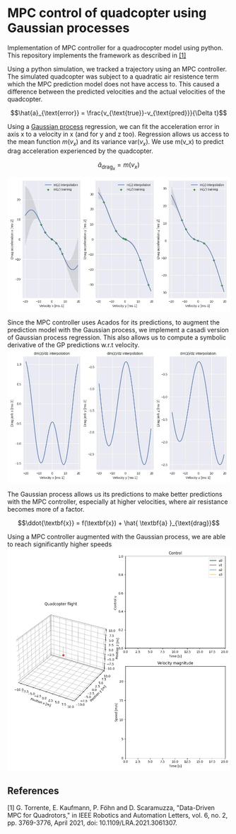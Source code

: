 # MPC control of quadcopter using Gaussian processes 
Implementation of MPC controller for a quadrocopter model using python. This repository implements the framework as described in [[1]](#1)

Using a python simulation, we tracked a trajectory using an MPC controller. The simulated quadcopter was subject to a quadratic air resistence term which the MPC prediction model does not have access to. This caused a difference between the predicted velocities and the actual velocities of the quadcopter. 

$$\hat{a}_{\text{error}} = \frac{v_{\text{true}}-v_{\text{pred}}}{\Delta t}$$


Using a [Gaussian process](https://github.com/smidmatej/Gaussian-process) regression, we can fit the acceleration error in axis x to a velocity in x (and for y and z too). Regression allows us access to the mean function $m(v_x)$ and its variance $\text{var}(v_x)$. We use m(v_x) to predict drag acceleration experienced by the quadcopter.


$$\hat{a}_{\text{drag}_x} = m(v_x)$$


![posterior_distribution_fit](docs/gpe_interpolation.jpg)


Since the MPC controller uses Acados for its predictions, to augment the prediction model with the Gaussian process, we implement a casadi version of Gaussian process regression. This also allows us to compute a symbolic derivative of the GP predictions w.r.t velocity. 
![posterior_distribution_fit](docs/gpe_jacobian.jpg)


The Gaussian process allows us its predictions to make better predictions with the MPC controller, especially at higher velocities, where air resistance becomes more of a factor.

$$\ddot{\textbf{x}} = f(\textbf{x}) + \hat{ \textbf{a} }_{\text{drag}}$$

Using a MPC controller augmented with the Gaussian process, we are able to reach significantly higher speeds 
![quadcopter_flight](docs/drone_flight.gif)
## References
<a id="1">[1]</a> 
G. Torrente, E. Kaufmann, P. Föhn and D. Scaramuzza, "Data-Driven MPC for Quadrotors," in IEEE Robotics and Automation Letters, vol. 6, no. 2, pp. 3769-3776, April 2021, doi: 10.1109/LRA.2021.3061307.